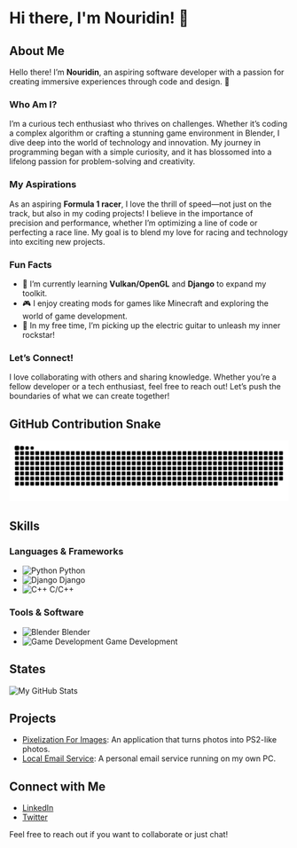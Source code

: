 # Hi there, I'm Nouridin! 👋

## About Me

Hello there! I’m **Nouridin**, an aspiring software developer with a passion for creating immersive experiences through code and design. 🚀

### Who Am I?
I’m a curious tech enthusiast who thrives on challenges. Whether it’s coding a complex algorithm or crafting a stunning game environment in Blender, I dive deep into the world of technology and innovation. My journey in programming began with a simple curiosity, and it has blossomed into a lifelong passion for problem-solving and creativity.

### My Aspirations
As an aspiring **Formula 1 racer**, I love the thrill of speed—not just on the track, but also in my coding projects! I believe in the importance of precision and performance, whether I’m optimizing a line of code or perfecting a race line. My goal is to blend my love for racing and technology into exciting new projects.

### Fun Facts
- 🌱 I’m currently learning **Vulkan/OpenGL** and **Django** to expand my toolkit.
- 🎮 I enjoy creating mods for games like Minecraft and exploring the world of game development.
- 🎸 In my free time, I’m picking up the electric guitar to unleash my inner rockstar!

### Let’s Connect!
I love collaborating with others and sharing knowledge. Whether you’re a fellow developer or a tech enthusiast, feel free to reach out! Let’s push the boundaries of what we can create together!


## GitHub Contribution Snake
![Contribution Snake](https://raw.githubusercontent.com/Platane/snk/output/github-contribution-grid-snake.svg)

## Skills

### Languages & Frameworks
- ![Python](https://img.shields.io/badge/Python-3776AB?style=flat&logo=python&logoColor=ffffff) Python
- ![Django](https://img.shields.io/badge/Django-092E20?style=flat&logo=django&logoColor=ffffff) Django
- ![C++](https://img.shields.io/badge/C++-00599C?style=flat&logo=c%2B%2B&logoColor=ffffff) C/C++

### Tools & Software
- ![Blender](https://img.shields.io/badge/Blender-F5792A?style=flat&logo=blender&logoColor=ffffff) Blender
- ![Game Development](https://img.shields.io/badge/Game_Dev-00599C?style=flat&logo=unity&logoColor=ffffff) Game Development


## States
![My GitHub Stats](https://github-readme-stats.vercel.app/api?username=YOUR_GITHUB_USERNAME&show_icons=true&theme=radical)


## Projects
- [Pixelization For Images](https://github.com/Nouridin/pixelization-for-images): An application that turns photos into PS2-like photos.
- [Local Email Service](https://github.com/Nouridin/local-email-service): A personal email service running on my own PC.

## Connect with Me
- [LinkedIn](https://www.linkedin.com/in/nouridin)
- [Twitter](https://twitter.com/nouridin)

Feel free to reach out if you want to collaborate or just chat!
